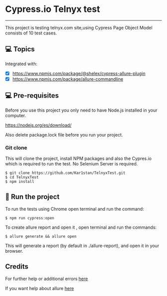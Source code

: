 # Cypress.io Telnyx test
***
This project is testing telnyx.com site,using Cypress Page Object Model consists of 10 test cases.


## 💻 Topics

Integrated with:

- [x] https://www.npmjs.com/package/@shelex/cypress-allure-plugin
- [x] https://www.npmjs.com/package/allure-commandline

## 💻 Pre-requisites

Before you use this project you only need to have Node.js installed in your computer.

https://nodejs.org/es/download/

Also delete package.lock file before you run your project.

### Git clone
This will clone the project, install NPM packages and also the Cypres.io which is required to run the test. No Selenium Server is required.
```
$ git clone https://github.com/Kar1stan/TelnyxTest.git
$ cd TelnyxTest
$ npm install
```

## 🚀 Run the project
To run the tests using Chrome open terminal and run the command:
```
$ npm run cypress:open
```
To create allure report and open it , open terminal and run the commands:
```
$ allure generate && allure open
```
This will generate a report (by default in ./allure-report), and open it in your browser.

## Credits
For further help or additional errors [here](https://docs.cypress.io/guides/getting-started/installing-cypress#What-you-ll-learn)

If you want help about allure [here](https://docs.qameta.io/allure/)
